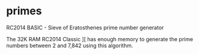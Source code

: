 # primes
RC2014 BASIC - Sieve of Eratosthenes prime number generator

The 32K RAM RC2014 Classic ][ has enough memory to generate the prime numbers between 2 and 7,842 using this algorithm.
